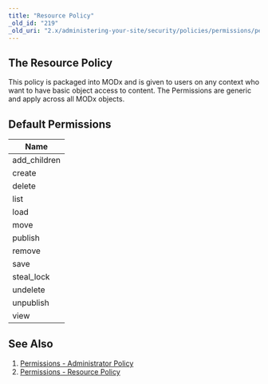 ```yaml
---
title: "Resource Policy"
_old_id: "219"
_old_uri: "2.x/administering-your-site/security/policies/permissions/permissions-resource-policy"
---
```


## The Resource Policy

This policy is packaged into MODx and is given to users on any context who want to have basic object access to content. The Permissions are generic and apply across all MODx objects.

## Default Permissions

| Name |
|------|
| add\_children |
| create |
| delete |
| list |
| load |
| move |
| publish |
| remove |
| save |
| steal\_lock |
| undelete |
| unpublish |
| view |

## See Also

1. [Permissions - Administrator Policy](administering-your-site/security/policies/permissions/permissions-administrator-policy)
2. [Permissions - Resource Policy](administering-your-site/security/policies/permissions/permissions-resource-policy)
